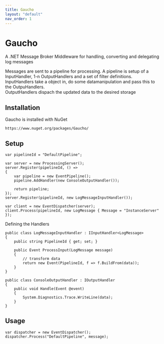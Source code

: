 ```yaml
---
title: Gaucho
layout: "default"
nav_order: 1
---
```

# Gaucho

A .NET Message Broker Middleware for handling, converting and delegating log messages  
  
Messages are sent to a pipeline for processing. A pipeline is setup of a InputHandler, 1-n OutputHandlers and a set of filter definitions.  
InputHandlers take a object in, do some datamanipulation and pass this to the OutpuHandlers.  
OutputHandlers dispach the updated data to the desired storage  

Installation
---
Gaucho is installed with NuGet  
```
https://www.nuget.org/packages/Gaucho/
```
  
Setup
---
```
var pipelineId = "DefaultPipeline";

var server = new ProcessingServer();
server.Register(pipelineId, () =>
{
    var pipeline = new EventPipeline();
    pipeline.AddHandler(new ConsoleOutputHandler());

    return pipeline;
});
server.Register(pipelineId, new LogMessageInputHandler());

var client = new EventDispatcher(server);
client.Process(pipelineId, new LogMessage { Message = "InstanceServer" });
```

Defining the Handlers
```
public class LogMessageInputHandler : IInputHandler<LogMessage>
{
    public string PipelineId { get; set; }

    public Event ProcessInput(LogMessage message)
    {
        // transform data
        return new Event(PipelineId, f => f.BuildFrom(data));
    }
}
```

```
public class ConsoleOutputHandler : IOutputHandler
{
    public void Handle(Event @event)
    {
        System.Diagnostics.Trace.WriteLine(data);
    }
}
```

Usage
---
```
var dispatcher = new EventDispatcher();
dispatcher.Process("DefaultPipeline", message);
```
